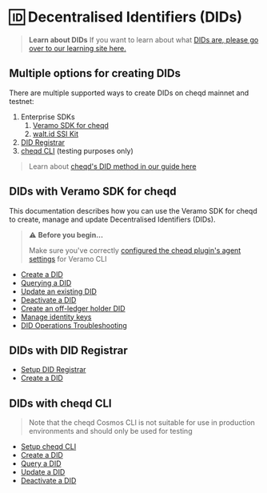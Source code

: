 # 🆔 Decentralised Identifiers (DIDs)

> **Learn about DIDs** If you want to learn about what [DIDs are, please go over to our learning site here.](https://learn.cheqd.io/overview/introduction-to-decentralised-identity/what-is-a-decentralised-identifier-did)

## Multiple options for creating DIDs

There are multiple supported ways to create DIDs on cheqd mainnet and testnet:

1. Enterprise SDKs
   1. [Veramo SDK for cheqd](create-did.md)
   2. [walt.id SSI Kit](https://docs.walt.id/v/ssikit/ecosystems/cheqd/create-did)
2. [DID Registrar](../did-registrar/create-did.md)
3. [cheqd CLI](../../advanced/cheqd-node-cli/create-did.md) (testing purposes only)

> Learn about [cheqd's DID method in our guide here](../../architecture/adr-list/adr-001-cheqd-did-method.md)

## DIDs with Veramo SDK for cheqd

This documentation describes how you can use the Veramo SDK for cheqd to create, manage and update Decentralised Identifiers (DIDs).

> ⚠️ **Before you begin...**
>
> Make sure you've correctly [configured the cheqd plugin's agent settings](../../guides/sdk/veramo-sdk-for-cheqd/setup.md) for Veramo CLI

* [Create a DID](create-did.md)
* [Querying a DID](query-did.md)
* [Update an existing DID](update-did.md)
* [Deactivate a DID](deactivate-a-did.md)
* [Create an off-ledger holder DID](create-subject-did.md)
* [Manage identity keys](identity-key-handling.md)
* [DID Operations Troubleshooting](did-operations-troubleshooting.md)

## DIDs with DID Registrar

* [Setup DID Registrar](../did-registrar/did-registrar-setup.md)
* [Create a DID](../did-registrar/create-did.md)

## DIDs with cheqd CLI

> Note that the cheqd Cosmos CLI is not suitable for use in production environments and should only be used for testing

* [Setup cheqd CLI](../../advanced/README.md)
* [Create a DID](../../advanced/cheqd-node-cli/create-did.md)
* [Query a DID](../../advanced/cheqd-node-cli/query-did-and-did-document.md)
* [Update a DID](../../advanced/cheqd-node-cli/update-and-manage-did-document.md)
* [Deactivate a DID](../../advanced/cheqd-node-cli/deactivate-a-did.md)
